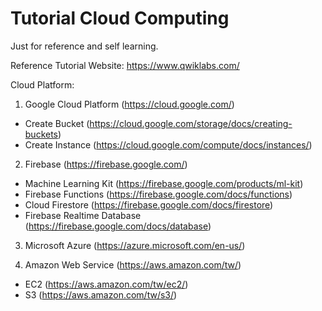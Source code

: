 # Tutorial Cloud Computing

Just for reference and self learning.

Reference Tutorial Website: https://www.qwiklabs.com/

Cloud Platform: 
1. Google Cloud Platform (https://cloud.google.com/)
- Create Bucket (https://cloud.google.com/storage/docs/creating-buckets)
- Create Instance (https://cloud.google.com/compute/docs/instances/)

2. Firebase (https://firebase.google.com/)
- Machine Learning Kit (https://firebase.google.com/products/ml-kit)
- Firebase Functions (https://firebase.google.com/docs/functions)
- Cloud Firestore (https://firebase.google.com/docs/firestore)
- Firebase Realtime Database (https://firebase.google.com/docs/database)

3. Microsoft Azure (https://azure.microsoft.com/en-us/)

4. Amazon Web Service (https://aws.amazon.com/tw/)
- EC2 (https://aws.amazon.com/tw/ec2/)
- S3 (https://aws.amazon.com/tw/s3/)
